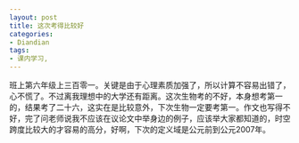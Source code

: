 ```yaml
---
layout: post
title: 这次考得比较好
categories:
- Diandian
tags:
- 课内学习, 
---
```

班上第六年级上三百零一。关键是由于心理素质加强了，所以计算不容易出错了，心不慌了。不过离我理想中的大学还有距离。这次生物考的不好，本身想考第一的，结果考了二十六，这实在是比较意外，下次生物一定要考第一。作文也写得不好，完了问老师说我不应该在议论文中举身边的例子，应该举大家都知道的，时空跨度比较大的才容易的高分，好啊，下次的定义域是公元前到公元2007年。